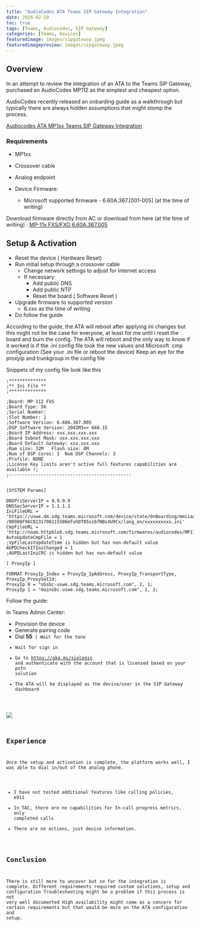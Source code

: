 ```yaml
---
title: "AudioCodes ATA Teams SIP Gateway Integration"
date: 2024-02-19
toc: true
tags: [Teams, Audiocodes, SIP Gateway]
categories: [Teams, Devices]
featuredimage: images/sipgateway.jpeg
featuredimagepreview: images/sipgateway.jpeg
---
```


## Overview

In an attempt to review the integration of an ATA to the Teams SIP Gateway, purchased an AudioCodes MP112 as the simplest and cheapest option.

AudioCodes recently released an onbarding guide as a walkthrough but typically there are always hidden assumptions that might stomp the process.

[Audiocodes ATA MP1xx Teams SIP Gateway Integration](https://www.audiocodes.com/media/pafhki3d/onboarding-audiocodes-ata-to-microsoft-sip-gateway-for-teams.pdf)

### Requirements
- MP1xx
- Crossover cable
- Analog endpoint

- Device Firmware:
  - Microsoft supported firmware -  6.60A.367.[001-005] (at the time of writing)

Download firmware directly from AC or download from here (at the time of writing) : [MP-11x FXS/FXO 6.60A.367.005](files/MP11x_SIP_F6.60A.367.005.zip)

## Setup & Activation

- Reset the device ( Hardware Reset)
- Run initial setup through a crossover cable
  - Change network settings to adjust for Internet access
  - If necessary
    - Add public DNS
    - Add public NTP
    - Reset the board ( Software Reset )
- Upgrade firmware to supported version
  - 6.xxx as the time of writing
- Do follow the guide


According to the guide, the ATA will reboot after applying ini changes but this might not be the case for everyone, at least for me until i reset the board and burn the config.
The ATA will reboot and the only way to know if it worked is if the .ini config file took the new values and Microsoft .cmp configuration (See your .ini file or reboot the device)
Keep an eye for the proxyip and trunkgroup in the config file

Snippets of my config file look like this

```
;**************
;** Ini File **
;**************

;Board: MP-112 FXS
;Board Type: 56
;Serial Number: 
;Slot Number: 1
;Software Version: 6.60A.367.005
;DSP Software Version: 204IM3=> 660.15
;Board IP Address: xxx.xxx.xxx.xxx
;Board Subnet Mask: xxx.xxx.xxx.xxx
;Board Default Gateway: xxx.xxx.xxx
;Ram size: 32M   Flash size: 8M 
;Num of DSP Cores: 1  Num DSP Channels: 3
;Profile: NONE 
;License Key limits aren't active full features capabilities are available !;
;----------------------------------------------


[SYSTEM Params]

DNSPriServerIP = 9.9.9.9
DNSSecServerIP = 1.1.1.1
IniFileURL = 'https://uswe.dm.sdg.teams.microsoft.com/device/state/OnBoarding/mmiiaacc
/00908F96C8131708115506mfuhDT85vi6fNBs4U9Cx/lang_en/xxxxxxxxxx.ini'
CmpFileURL = 'http://noam.httpblob.sdg.teams.microsoft.com/firmwares/audiocodes/MP11X.cmp'
AutoUpdateCmpFile = 1
;VpFileLastUpdateTime is hidden but has non-default value
AUPDCheckIfIniChanged = 1
;AUPDLastIniCRC is hidden but has non-default value

[ ProxyIp ]

FORMAT ProxyIp_Index = ProxyIp_IpAddress, ProxyIp_TransportType, ProxyIp_ProxySetId;
ProxyIp 0 = "obsbc-uswe.sdg.teams.microsoft.com", 2, 1;
ProxyIp 1 = "mainsbc-uswe.sdg.teams.microsoft.com", 2, 2;

```

Follow the guide:

In Teams Admin Center:

- Provision the device
- Generate pairing code
- Dial **55**<code> | Wait for the tone
- Wait for sign in
- Go to https://aka.ms/siplogin and authenticate with the account that is licensed based on your pstn solution
- The ATA will be displayed as the device/user  in the SIP Gateway dashboard

![](images/SIPGatewayATA.png)




## Experience

Once the setup and activation is complete, the platform works well, I was able to dial in/out of the analog phone.

- I have not tested additional features like calling policies, e911
- In TAC, there are no capabilities for In-call progress metrics, only completed calls
- There are no actions, just device information.


## Conclusion

There is still more to uncover but so far the integration is complete. Different requirements required custom solutions, setup and configuration
Troubleshooting might be a problem if this process is not very well documented
High availability might come as a concern for certain requirements but that would be more on the ATA configuration and setup.


